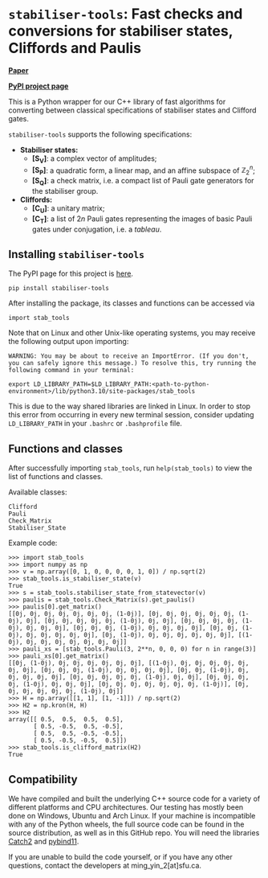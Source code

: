 # `stabiliser-tools`: Fast checks and conversions for stabiliser states, Cliffords and Paulis

**[Paper](https://arxiv.org/abs/2311.10357)**

**[PyPI project page](https://pypi.org/project/stabiliser-tools/)**

This is a Python wrapper for our C++ library of fast algorithms for converting between classical specifications of stabiliser states and Clifford gates.

`stabiliser-tools` supports the following specifications:
- **Stabiliser states:**
    - **[S<sub>V</sub>]**: a complex vector of amplitudes;
    - **[S<sub>P</sub>]**: a quadratic form, a linear map, and an affine subspace of $\mathbb{Z}_2^n$;
    - **[S<sub>Q</sub>]**: a check matrix, i.e. a compact list of Pauli gate generators for the stabiliser group.
- **Cliffords:**
    - **[C<sub>U</sub>]**: a unitary matrix;
    - **[C<sub>T</sub>]**: a list of $2n$ Pauli gates representing the images of basic Pauli gates under conjugation, i.e. a *tableau*.

## Installing `stabiliser-tools`
The PyPI page for this project is [here](https://pypi.org/project/stabiliser-tools/).
```
pip install stabiliser-tools
```

After installing the package, its classes and functions can be accessed via
```
import stab_tools
```
Note that on Linux and other Unix-like operating systems, you may receive the following output upon importing:
```
WARNING: You may be about to receive an ImportError. (If you don't, you can safely ignore this message.) To resolve this, try running the following command in your terminal:

export LD_LIBRARY_PATH=$LD_LIBRARY_PATH:<path-to-python-environment>/lib/python3.10/site-packages/stab_tools
```
This is due to the way shared libraries are linked in Linux. In order to stop this error from occurring in every new terminal session, consider updating `LD_LIBRARY_PATH` in your `.bashrc` or `.bashprofile` file.

## Functions and classes
After successfully importing `stab_tools`, run `help(stab_tools)` to view the list of functions and classes.

Available classes:
```
Clifford
Pauli
Check_Matrix
Stabiliser_State
```

Example code:
```
>>> import stab_tools
>>> import numpy as np
>>> v = np.array([0, 1, 0, 0, 0, 0, 1, 0]) / np.sqrt(2)
>>> stab_tools.is_stabiliser_state(v)
True
>>> s = stab_tools.stabiliser_state_from_statevector(v)
>>> paulis = stab_tools.Check_Matrix(s).get_paulis()
>>> paulis[0].get_matrix()
[[0j, 0j, 0j, 0j, 0j, 0j, 0j, (1-0j)], [0j, 0j, 0j, 0j, 0j, 0j, (1-0j), 0j], [0j, 0j, 0j, 0j, 0j, (1-0j), 0j, 0j], [0j, 0j, 0j, 0j, (1-0j), 0j, 0j, 0j], [0j, 0j, 0j, (1-0j), 0j, 0j, 0j, 0j], [0j, 0j, (1-0j), 0j, 0j, 0j, 0j, 0j], [0j, (1-0j), 0j, 0j, 0j, 0j, 0j, 0j], [(1-0j), 0j, 0j, 0j, 0j, 0j, 0j, 0j]]
>>> pauli_xs = [stab_tools.Pauli(3, 2**n, 0, 0, 0) for n in range(3)]
>>> pauli_xs[0].get_matrix()
[[0j, (1-0j), 0j, 0j, 0j, 0j, 0j, 0j], [(1-0j), 0j, 0j, 0j, 0j, 0j, 0j, 0j], [0j, 0j, 0j, (1-0j), 0j, 0j, 0j, 0j], [0j, 0j, (1-0j), 0j, 0j, 0j, 0j, 0j], [0j, 0j, 0j, 0j, 0j, (1-0j), 0j, 0j], [0j, 0j, 0j, 0j, (1-0j), 0j, 0j, 0j], [0j, 0j, 0j, 0j, 0j, 0j, 0j, (1-0j)], [0j, 0j, 0j, 0j, 0j, 0j, (1-0j), 0j]]
>>> H = np.array([[1, 1], [1, -1]]) / np.sqrt(2)
>>> H2 = np.kron(H, H)
>>> H2
array([[ 0.5,  0.5,  0.5,  0.5],
       [ 0.5, -0.5,  0.5, -0.5],
       [ 0.5,  0.5, -0.5, -0.5],
       [ 0.5, -0.5, -0.5,  0.5]])
>>> stab_tools.is_clifford_matrix(H2)
True
```

## Compatibility
We have compiled and built the underlying C++ source code for a variety of different platforms and CPU architectures. Our testing has mostly been done on Windows, Ubuntu and Arch Linux. If your machine is incompatible with any of the Python wheels, the full source code can be found in the source distribution, as well as in this GitHub repo. You will need the libraries [Catch2](https://github.com/catchorg/Catch2) and [pybind11](https://github.com/pybind/pybind11).

If you are unable to build the code yourself, or if you have any other questions, contact the developers at ming_yin_2[at]sfu.ca.
